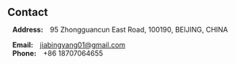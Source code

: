 <h1 id="contact"></h1>

<h2 style="margin: 30px 0px 10px;">Contact</h2>

<p ><strong style="margin: 0 10px 0;">Address:</strong> 95 Zhongguancun East Road, 100190, BEIJING, CHINA
<br />

<strong style="margin: 0 10px 0;">Email:</strong> <email><a href="mailto:jiabingyang01@gmail.com">jiabingyang01@gmail.com</a></email>
<br />
<strong style="margin: 0 10px 0;">Phone:</strong> +86 18707064655</p>

